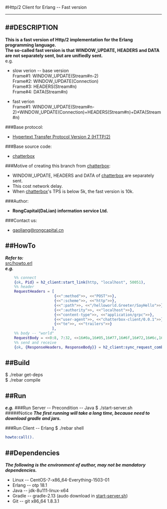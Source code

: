 #Http/2 Client for Erlang -- Fast version
*******************************

##DESCRIPTION
-------------
**This is a fast version of Http/2 implementation for the Erlang programming language.**  
**The so-called fast version is that WINDOW_UPDATE, HEADERS and DATA are not separately sent, but are unifiedly sent.**  
e.g.  

* slow verion -- base version  
    Frame#1: WINDOW_UPDATE(Stream#n-2)  
    Frame#2: WINDOW_UPDATE(Connection)  
    Frame#3: HEADERS(Stream#n)  
    Frame#4: DATA(Stream#n)

* fast verion  
    Frame#1:  WINDOW_UPDATE(Stream#n-2)+WINDOW_UPDATE(Connection)+HEADERS(Stream#n)+DATA(Stream#n)

###Base protocol:
* [Hypertext Transfer Protocol Version 2 (HTTP/2)](https://tools.ietf.org/html/rfc7540 "http/2")

###Base source code:
* [chatterbox](https://github.com/joedevivo/chatterbox "chatterbox")

###Motive of creating this branch from [chatterbox](https://github.com/joedevivo/chatterbox):
* WINDOW_UPDATE, HEADERS and DATA of [chatterbox](https://github.com/joedevivo/chatterbox) are separately sent.
* This cost network delay.
* When [chatterbox](https://github.com/joedevivo/chatterbox)'s TPS is below 5k, the fast version is 10k.

###Author:
* **RongCapital(DaLian) information service Ltd.**

###Contact us:
* [gaoliang@rongcapital.cn](mailto:gaoliang@rongcapital.cn)

##HowTo
-------------------
***Refer to:***  
[src/howto.erl](https://github.com/optd-dl/http2-client-erlang-fast/blob/master/src/howto.erl "howto.erl")  
***e.g.***
```erlang
    %% connect
	{ok, Pid} = h2_client:start_link(http, "localhost", 50051),
    %% header
	RequestHeaders = [
					  {<<":method">>, <<"POST">>},
					  {<<":scheme">>, <<"http">>},
					  {<<":path">>, <<"/helloworld.Greeter/SayHello">>},
					  {<<":authority">>, <<"localhost">>},
					  {<<"content-type">>, <<"application/grpc">>},
					  {<<"user-agent">>, <<"chatterbox-client/0.0.1">>},
					  {<<"te">>, <<"trailers">>}
					 ],
	%% body -- "world"
	RequestBody = <<0:8, 7:32, <<16#0a,16#05,16#77,16#6f,16#72,16#6c,16#64>>/binary>>,
	%% send and receive
	{ok, {ResponseHeaders, ResponseBody}} = h2_client:sync_request_combine(Pid, RequestHeaders, RequestBody).
```

##Build
-------------------
$ ./rebar get-deps  
$ ./rebar compile

##Run
------------
***e.g.***
###Run Server -- Precondition -- Java
$ ./start-server.sh  
#####Notice
***The first running will take a long time, because need to download gradle and jars.***

###Run Client -- Erlang
$ ./rebar shell
```erlang
howto:call().
```

##Dependencies
-------------------
***The following is the environment of author, may not be mandatory dependencies.***  

* Linux -- CentOS-7-x86_64-Everything-1503-01
* Erlang -- otp 18.1
* Java -- jdk-8u111-linux-x64
* Gradle -- gradle-2.13 (audo download in [start-server.sh](https://github.com/optd-dl/http2-client-erlang-fast/blob/master/start-server.sh "howto.erl"))
* Git -- git x86_64 1.8.3.1

